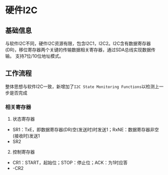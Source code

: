 # 硬件I2C
## 基础信息
与软件I2C不同，硬件I2C资源有限，包含I2C1，I2C2。I2C含有数据寄存器(DR)，移位寄存器两个关键的传输数据相关寄存器，通过SDA总线实现数据传输。
支持7位/10位地址模式。
## 工作流程
整体思想与软件I2C一致，新增加了`I2C State Monitoring Functions`以检测上一步是否完成
### 相关寄存器
1. 状态寄存器
- SR1：TxE，即数据寄存器(DR)空(发送时)时发送1；RxNE：数据寄存器非空(接收时)发送1
- SR2
2. 控制寄存器
- CR1：START，起始位；STOP：停止位；ACK：为1时应答
- -CR2
